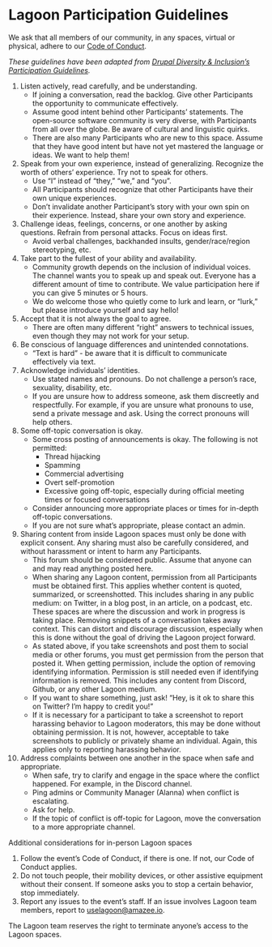# Lagoon Participation Guidelines

We ask that all members of our community, in any spaces, virtual or physical, adhere to our [Code of Conduct](../code-of-conduct.md).

_These guidelines have been adapted from [Drupal Diversity & Inclusion’s Participation Guidelines](https://www.drupaldiversity.com/docs/participant-guidelines)._

1. Listen actively, read carefully, and be understanding.
    - If joining a conversation, read the backlog. Give other Participants the opportunity to communicate effectively.
    - Assume good intent behind other Participants’ statements. The open-source software community is very diverse, with Participants from all over the globe. Be aware of cultural and linguistic quirks.
    - There are also many Participants who are new to this space. Assume that they have good intent but have not yet mastered the language or ideas. We want to help them!
2. Speak from your own experience, instead of generalizing. Recognize the worth of others’ experience. Try not to speak for others.
    - Use “I” instead of “they,” “we,” and “you”.
    - All Participants should recognize that other Participants have their own unique experiences.
    - Don’t invalidate another Participant’s story with your own spin on their experience. Instead, share your own story and experience.
3. Challenge ideas, feelings, concerns, or one another by asking questions. Refrain from personal attacks. Focus on ideas first.
    - Avoid verbal challenges, backhanded insults, gender/race/region stereotyping, etc.
4. Take part to the fullest of your ability and availability.
    - Community growth depends on the inclusion of individual voices. The channel wants you to speak up and speak out. Everyone has a different amount of time to contribute. We value participation here if you can give 5 minutes or 5 hours.
    - We do welcome those who quietly come to lurk and learn, or “lurk,” but please introduce yourself and say hello!
5. Accept that it is not always the goal to agree.
    - There are often many different “right” answers to technical issues, even though they may not work for your setup.
6. Be conscious of language differences and unintended connotations.
    - “Text is hard” - be aware that it is difficult to communicate effectively via text.
7. Acknowledge individuals’ identities.
    - Use stated names and pronouns. Do not challenge a person’s race, sexuality, disability, etc.
    - If you are unsure how to address someone, ask them discreetly and respectfully. For example, if you are unsure what pronouns to use, send a private message and ask. Using the correct pronouns will help others.
8. Some off-topic conversation is okay.
    - Some cross posting of announcements is okay. The following is not permitted:
        - Thread hijacking
        - Spamming
        - Commercial advertising
        - Overt self-promotion
        - Excessive going off-topic, especially during official meeting times or focused conversations
    - Consider announcing more appropriate places or times for in-depth off-topic conversations.
    - If you are not sure what’s appropriate, please contact an admin.
9. Sharing content from inside Lagoon spaces must only be done with explicit consent. Any sharing must also be carefully considered, and without harassment or intent to harm any Participants.
    - This forum should be considered public. Assume that anyone can and may read anything posted here.
    - When sharing any Lagoon content, permission from all Participants must be obtained first. This applies whether content is quoted, summarized, or screenshotted. This includes sharing in any public medium: on Twitter, in a blog post, in an article, on a podcast, etc. These spaces are where the discussion and work in progress is taking place. Removing snippets of a conversation takes away context. This can distort and discourage discussion, especially when this is done without the goal of driving the Lagoon project forward.
    - As stated above, if you take screenshots and post them to social media or other forums, you must get permission from the person that posted it. When getting permission, include the option of removing identifying information. Permission is still needed even if identifying information is removed. This includes any content from Discord, Github, or any other Lagoon medium.
    - If you want to share something, just ask! “Hey, is it ok to share this on Twitter? I’m happy to credit you!”
    - If it is necessary for a participant to take a screenshot to report harassing behavior to Lagoon moderators, this may be done without obtaining permission. It is not, however, acceptable to take screenshots to publicly or privately shame an individual. Again, this applies only to reporting harassing behavior.
10. Address complaints between one another in the space when safe and appropriate.
    - When safe, try to clarify and engage in the space where the conflict happened. For example, in the Discord channel.
    - Ping admins or Community Manager (Alanna) when conflict is escalating.
    - Ask for help.
    - If the topic of conflict is off-topic for Lagoon, move the conversation to a more appropriate channel.

Additional considerations for in-person Lagoon spaces

1. Follow the event’s Code of Conduct, if there is one. If not, our Code of Conduct applies.
2. Do not touch people, their mobility devices, or other assistive equipment without their consent. If someone asks you to stop a certain behavior, stop immediately.
3. Report any issues to the event’s staff.
If an issue involves Lagoon team members, report to uselagoon@amazee.io.

The Lagoon team reserves the right to terminate anyone’s access to the Lagoon spaces.
